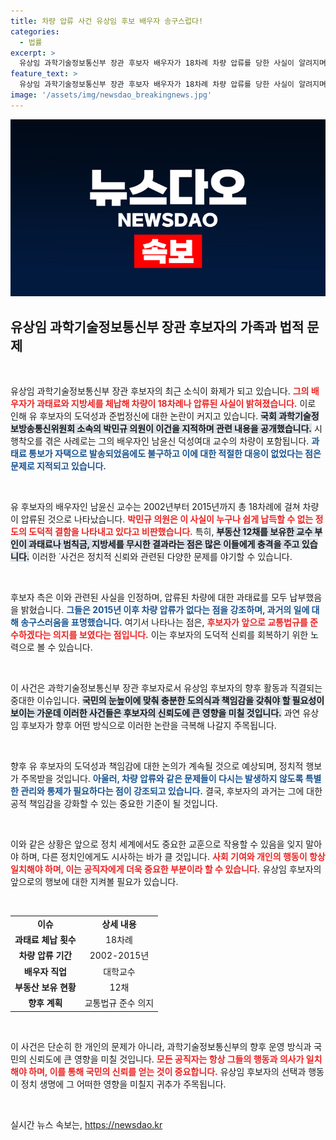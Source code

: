 ```yaml
---
title: 차량 압류 사건 유상임 후보 배우자 송구스럽다!
categories:
  - 법률
excerpt: >
  유상임 과학기술정보통신부 장관 후보자 배우자가 18차례 차량 압류를 당한 사실이 알려지며 도덕성과 준법정신 논란이 일고 있습니다. 후보자 측은 이미 모든 과태료를 납부했다고 해명했지만, 이는 국민의 신뢰를 얻기에 부족할까요? 클릭하여 진실을 확인하세요!
feature_text: >
  유상임 과학기술정보통신부 장관 후보자 배우자가 18차례 차량 압류를 당한 사실이 알려지며 도덕성과 준법정신 논란이 일고 있습니다. 후보자 측은 이미 모든 과태료를 납부했다고 해명했지만, 이는 국민의 신뢰를 얻기에 부족할까요? 클릭하여 진실을 확인하세요!
image: '/assets/img/newsdao_breakingnews.jpg'
---
```


<p><img src="/assets/img/newsdao_breakingnews.jpg" alt="bookingtag 속보" /></p>

<h2 data-ke-size="size26">유상임 과학기술정보통신부 장관 후보자의 가족과 법적 문제</h2>

<p data-ke-size="size16">&nbsp;</p>

<p>유상임 과학기술정보통신부 장관 후보자의 최근 소식이 화제가 되고 있습니다. <b><span style="color: #ee2323;">그의 배우자가 과태료와 지방세를 체납해 차량이 18차례나 압류된 사실이 밝혀졌습니다.</span></b> 이로 인해 유 후보자의 도덕성과 준법정신에 대한 논란이 커지고 있습니다. <b><span style="background-color: #21538527;">국회 과학기술정보방송통신위원회 소속의 박민규 의원이 이건을 지적하며 관련 내용을 공개했습니다.</span></b> 시행착오를 겪은 사례로는 그의 배우자인 남윤신 덕성여대 교수의 차량이 포함됩니다. <b><span style="color: #1a5490;">과태료 통보가 자택으로 발송되었음에도 불구하고 이에 대한 적절한 대응이 없었다는 점은 문제로 지적되고 있습니다.</span></b></p>

<p data-ke-size="size16">&nbsp;</p>

<p>유 후보자의 배우자인 남윤신 교수는 2002년부터 2015년까지 총 18차례에 걸쳐 차량이 압류된 것으로 나타났습니다. <b><span style="color: #ee2323;">박민규 의원은 이 사실이 누구나 쉽게 납득할 수 없는 정도의 도덕적 결함을 나타내고 있다고 비판했습니다.</span></b> 특히, <b><span style="background-color: #21538527;">부동산 12채를 보유한 교수 부인이 과태료나 범칙금, 지방세를 무시한 결과라는 점은 많은 이들에게 충격을 주고 있습니다.</span></b> 이러한 ˙사건은 정치적 신뢰와 관련된 다양한 문제를 야기할 수 있습니다.</p>

<p data-ke-size="size16">&nbsp;</p>

<p>후보자 측은 이와 관련된 사실을 인정하며, 압류된 차량에 대한 과태료를 모두 납부했음을 밝혔습니다. <b><span style="color: #1a5490;">그들은 2015년 이후 차량 압류가 없다는 점을 강조하며, 과거의 일에 대해 송구스러움을 표명했습니다.</span></b> 여기서 나타나는 점은, <b><span style="color: #ee2323;">후보자가 앞으로 교통법규를 준수하겠다는 의지를 보였다는 점입니다.</span></b> 이는 후보자의 도덕적 신뢰를 회복하기 위한 노력으로 볼 수 있습니다. </p>

<p data-ke-size="size16">&nbsp;</p>

<p>이 사건은 과학기술정보통신부 장관 후보자로서 유상임 후보자의 향후 활동과 직결되는 중대한 이슈입니다. <b><span style="background-color: #21538527;">국민의 눈높이에 맞춰 충분한 도의식과 책임감을 갖춰야 할 필요성이 보이는 가운데 이러한 사건들은 후보자의 신뢰도에 큰 영향을 미칠 것입니다.</span></b> 과연 유상임 후보자가 향후 어떤 방식으로 이러한 논란을 극복해 나갈지 주목됩니다.</p>

<p data-ke-size="size16">&nbsp;</p>

<p>향후 유 후보자의 도덕성과 책임감에 대한 논의가 계속될 것으로 예상되며, 정치적 행보가 주목받을 것입니다. <b><span style="color: #1a5490;">아울러, 차량 압류와 같은 문제들이 다시는 발생하지 않도록 특별한 관리와 통제가 필요하다는 점이 강조되고 있습니다.</span></b> 결국, 후보자의 과거는 그에 대한 공적 책임감을 강화할 수 있는 중요한 기준이 될 것입니다. </p>

<p data-ke-size="size16">&nbsp;</p>

<p>이와 같은 상황은 앞으로 정치 세계에서도 중요한 교훈으로 작용할 수 있음을 잊지 말아야 하며, 다른 정치인에게도 시사하는 바가 클 것입니다. <b><span style="color: #ee2323;">사회 기여와 개인의 행동이 항상 일치해야 하며, 이는 공직자에게 더욱 중요한 부분이라 할 수 있습니다.</span></b> 유상임 후보자의 앞으로의 행보에 대한 지켜볼 필요가 있습니다.</p>

<p data-ke-size="size16">&nbsp;</p>

<table>
<tr>
<td style="text-align: center; height: 17px;"><b>이슈</b></td>
<td style="text-align: center; height: 17px;"><b>상세 내용</b></td>
</tr>
<tr>
<td style="text-align: center; height: 17px;"><b>과태료 체납 횟수</b></td>
<td style="text-align: center; height: 17px;">18차례</td>
</tr>
<tr>
<td style="text-align: center; height: 17px;"><b>차량 압류 기간</b></td>
<td style="text-align: center; height: 17px;">2002-2015년</td>
</tr>
<tr>
<td style="text-align: center; height: 17px;"><b>배우자 직업</b></td>
<td style="text-align: center; height: 17px;">대학교수</td>
</tr>
<tr>
<td style="text-align: center; height: 17px;"><b>부동산 보유 현황</b></td>
<td style="text-align: center; height: 17px;">12채</td>
</tr>
<tr>
<td style="text-align: center; height: 17px;"><b>향후 계획</b></td>
<td style="text-align: center; height: 17px;">교통법규 준수 의지</td>
</tr>
</table>

<p data-ke-size="size16">&nbsp;</p>

<p>이 사건은 단순히 한 개인의 문제가 아니라, 과학기술정보통신부의 향후 운영 방식과 국민의 신뢰도에 큰 영향을 미칠 것입니다. <b><span style="color: #ee2323;">모든 공직자는 항상 그들의 행동과 의사가 일치해야 하며, 이를 통해 국민의 신뢰를 얻는 것이 중요합니다.</span></b> 유상임 후보자의 선택과 행동이 정치 생명에 그 어떠한 영향을 미칠지 귀추가 주목됩니다. </p>

<p data-ke-size="size16">&nbsp;</p>
실시간 뉴스 속보는, <a href="https://newsdao.kr" rel="dofollow">https://newsdao.kr</a>


